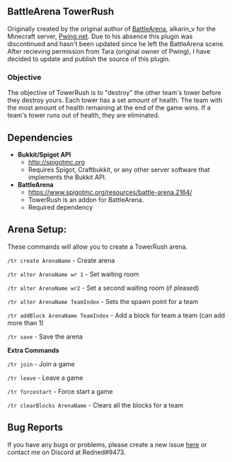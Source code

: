 BattleArena TowerRush
---
Originally created by the original author of [BattleArena](https://github.com/BattlePlugins/BattleArena), alkarin_v for the Minecraft server, [Pwing.net](http://mc.pwing.net/pwingnet/news/). Due to his absence this plugin was discontinued and hasn't been updated since he left the BattleArena scene. After recieving permission from Tara (original owner of Pwing), I have decided to update and publish the source of this plugin.

### Objective
The objective of TowerRush is to "destroy" the other team's tower before they destroy yours. Each tower has a set amount of health. The team with the most amount of health remaining at the end of the game wins. If a team's tower runs out of health, they are eliminated.

Dependencies
---

- **Bukkit/Spigot API**
  * http://spigotmc.org
  * Requires Spigot, Craftbukkit, or any other server software that implements the Bukkit API.
- **BattleArena**
  * https://www.spigotmc.org/resources/battle-arena.2164/
  * TowerRush is an addon for BattleArena.
  * Required dependency

Arena Setup:
---
These commands will allow you to create a TowerRush arena.

`/tr create ArenaName` - Create arena

`/tr alter ArenaName wr 1` - Set waiting room

`/tr alter ArenaName wr2` - Set a second waiting room (if pleased)

`/tr alter ArenaName TeamIndex` - Sets the spawn point for a team

`/tr addBlock ArenaName TeamIndex` - Add a block for team a team (can add more than 1)

`/tr save` - Save the arena

**Extra Commands**

`/tr join` - Join a game

`/tr leave` - Leave a game

`/tr forcestart` - Force start a game

`/tr clearBlocks ArenaName` - Clears all the blocks for a team

Bug Reports
---
If you have any bugs or problems, please create a new issue [here](https://github.com/Redned/ArenaTowerRush/issues/new) or contact me on Discord at Redned#9473.